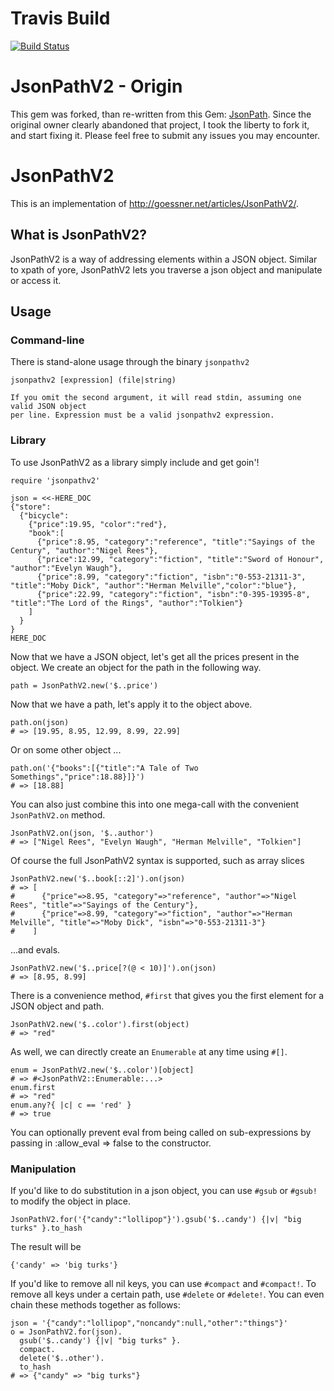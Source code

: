 # Travis Build
[![Build Status](https://travis-ci.org/Skarlso/jsonpathv2.svg?branch=master)](https://travis-ci.org/Skarlso/jsonpathv2)

# JsonPathV2 - Origin

This gem was forked, than re-written from this Gem: [JsonPath](https://github.com/joshbuddy/jsonpath). Since the original owner clearly abandoned that project, I took the liberty to fork it, and start fixing it. Please feel free to submit any issues you may encounter.

# JsonPathV2

This is an implementation of http://goessner.net/articles/JsonPathV2/.

## What is JsonPathV2?

JsonPathV2 is a way of addressing elements within a JSON object. Similar to xpath of yore, JsonPathV2 lets you
traverse a json object and manipulate or access it.

## Usage

### Command-line

There is stand-alone usage through the binary `jsonpathv2`

    jsonpathv2 [expression] (file|string)

    If you omit the second argument, it will read stdin, assuming one valid JSON object
    per line. Expression must be a valid jsonpathv2 expression.

### Library

To use JsonPathV2 as a library simply include and get goin'!

~~~~~ {ruby}
require 'jsonpathv2'

json = <<-HERE_DOC
{"store":
  {"bicycle":
    {"price":19.95, "color":"red"},
    "book":[
      {"price":8.95, "category":"reference", "title":"Sayings of the Century", "author":"Nigel Rees"},
      {"price":12.99, "category":"fiction", "title":"Sword of Honour", "author":"Evelyn Waugh"},
      {"price":8.99, "category":"fiction", "isbn":"0-553-21311-3", "title":"Moby Dick", "author":"Herman Melville","color":"blue"},
      {"price":22.99, "category":"fiction", "isbn":"0-395-19395-8", "title":"The Lord of the Rings", "author":"Tolkien"}
    ]
  }
}
HERE_DOC
~~~~~

Now that we have a JSON object, let's get all the prices present in the object. We create an object for the path
in the following way.

~~~~~ {ruby}
path = JsonPathV2.new('$..price')
~~~~~

Now that we have a path, let's apply it to the object above.

~~~~~ {ruby}
path.on(json)
# => [19.95, 8.95, 12.99, 8.99, 22.99]
~~~~~

Or on some other object ...

~~~~~ {ruby}
path.on('{"books":[{"title":"A Tale of Two Somethings","price":18.88}]}')
# => [18.88]
~~~~~

You can also just combine this into one mega-call with the convenient `JsonPathV2.on` method.

~~~~~ {ruby}
JsonPathV2.on(json, '$..author')
# => ["Nigel Rees", "Evelyn Waugh", "Herman Melville", "Tolkien"]
~~~~~

Of course the full JsonPathV2 syntax is supported, such as array slices

~~~~~ {ruby}
JsonPathV2.new('$..book[::2]').on(json)
# => [
#      {"price"=>8.95, "category"=>"reference", "author"=>"Nigel Rees", "title"=>"Sayings of the Century"},
#      {"price"=>8.99, "category"=>"fiction", "author"=>"Herman Melville", "title"=>"Moby Dick", "isbn"=>"0-553-21311-3"}
#    ]
~~~~~

...and evals.

~~~~~ {ruby}
JsonPathV2.new('$..price[?(@ < 10)]').on(json)
# => [8.95, 8.99]
~~~~~

There is a convenience method, `#first` that gives you the first element for a JSON object and path.

~~~~~ {ruby}
JsonPathV2.new('$..color').first(object)
# => "red"
~~~~~

As well, we can directly create an `Enumerable` at any time using `#[]`.

~~~~~ {ruby}
enum = JsonPathV2.new('$..color')[object]
# => #<JsonPathV2::Enumerable:...>
enum.first
# => "red"
enum.any?{ |c| c == 'red' }
# => true
~~~~~

You can optionally prevent eval from being called on sub-expressions by passing in :allow_eval => false to the constructor.

### Manipulation

If you'd like to do substitution in a json object, you can use `#gsub` or `#gsub!` to modify the object in place.

~~~~~ {ruby}
JsonPathV2.for('{"candy":"lollipop"}').gsub('$..candy') {|v| "big turks" }.to_hash
~~~~~

The result will be

~~~~~ {ruby}
{'candy' => 'big turks'}
~~~~~

If you'd like to remove all nil keys, you can use `#compact` and `#compact!`. To remove all keys under a certain path, use `#delete` or `#delete!`. You can even chain these methods together as follows:

~~~~~ {ruby}
json = '{"candy":"lollipop","noncandy":null,"other":"things"}'
o = JsonPathV2.for(json).
  gsub('$..candy') {|v| "big turks" }.
  compact.
  delete('$..other').
  to_hash
# => {"candy" => "big turks"}
~~~~~
